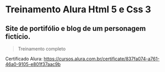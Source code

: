 # Treinamento Alura Html 5 e Css 3
## Site de portifólio e blog de um personagem fictício.

> Treinamento completo 

Certificado Alura:
https://cursos.alura.com.br/certificate/837fa074-a761-46a0-9105-e801f37aac9b
